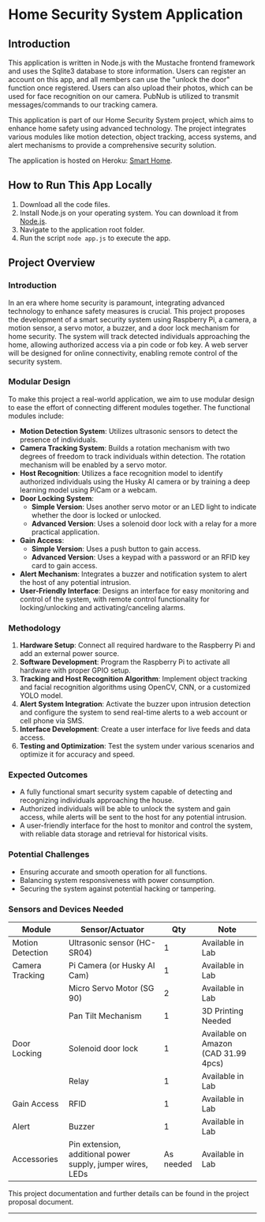 # Home Security System Application

## Introduction

This application is written in Node.js with the Mustache frontend framework and uses the Sqlite3 database to store information. Users can register an account on this app, and all members can use the "unlock the door" function once registered. Users can also upload their photos, which can be used for face recognition on our camera. PubNub is utilized to transmit messages/commands to our tracking camera.

This application is part of our Home Security System project, which aims to enhance home safety using advanced technology. The project integrates various modules like motion detection, object tracking, access systems, and alert mechanisms to provide a comprehensive security solution.

The application is hosted on Heroku: [Smart Home](https://smart-home-c847e8fb2263.herokuapp.com/home).

## How to Run This App Locally

1. Download all the code files.
2. Install Node.js on your operating system. You can download it from [Node.js](https://nodejs.org/en).
3. Navigate to the application root folder.
4. Run the script `node app.js` to execute the app.

## Project Overview

### Introduction

In an era where home security is paramount, integrating advanced technology to enhance safety measures is crucial. This project proposes the development of a smart security system using Raspberry Pi, a camera, a motion sensor, a servo motor, a buzzer, and a door lock mechanism for home security. The system will track detected individuals approaching the home, allowing authorized access via a pin code or fob key. A web server will be designed for online connectivity, enabling remote control of the security system.

### Modular Design

To make this project a real-world application, we aim to use modular design to ease the effort of connecting different modules together. The functional modules include:

- **Motion Detection System**: Utilizes ultrasonic sensors to detect the presence of individuals.
- **Camera Tracking System**: Builds a rotation mechanism with two degrees of freedom to track individuals within detection. The rotation mechanism will be enabled by a servo motor.
- **Host Recognition**: Utilizes a face recognition model to identify authorized individuals using the Husky AI camera or by training a deep learning model using PiCam or a webcam.
- **Door Locking System**:
  - **Simple Version**: Uses another servo motor or an LED light to indicate whether the door is locked or unlocked.
  - **Advanced Version**: Uses a solenoid door lock with a relay for a more practical application.
- **Gain Access**:
  - **Simple Version**: Uses a push button to gain access.
  - **Advanced Version**: Uses a keypad with a password or an RFID key card to gain access.
- **Alert Mechanism**: Integrates a buzzer and notification system to alert the host of any potential intrusion.
- **User-Friendly Interface**: Designs an interface for easy monitoring and control of the system, with remote control functionality for locking/unlocking and activating/canceling alarms.

### Methodology

1. **Hardware Setup**: Connect all required hardware to the Raspberry Pi and add an external power source.
2. **Software Development**: Program the Raspberry Pi to activate all hardware with proper GPIO setup.
3. **Tracking and Host Recognition Algorithm**: Implement object tracking and facial recognition algorithms using OpenCV, CNN, or a customized YOLO model.
4. **Alert System Integration**: Activate the buzzer upon intrusion detection and configure the system to send real-time alerts to a web account or cell phone via SMS.
5. **Interface Development**: Create a user interface for live feeds and data access.
6. **Testing and Optimization**: Test the system under various scenarios and optimize it for accuracy and speed.

### Expected Outcomes

- A fully functional smart security system capable of detecting and recognizing individuals approaching the house.
- Authorized individuals will be able to unlock the system and gain access, while alerts will be sent to the host for any potential intrusion.
- A user-friendly interface for the host to monitor and control the system, with reliable data storage and retrieval for historical visits.

### Potential Challenges

- Ensuring accurate and smooth operation for all functions.
- Balancing system responsiveness with power consumption.
- Securing the system against potential hacking or tampering.

### Sensors and Devices Needed

| Module                | Sensor/Actuator         | Qty | Note                                     |
|-----------------------|-------------------------|-----|------------------------------------------|
| Motion Detection      | Ultrasonic sensor (HC-SR04) | 1   | Available in Lab                         |
| Camera Tracking       | Pi Camera (or Husky AI Cam) | 1   | Available in Lab                         |
|                       | Micro Servo Motor (SG 90) | 2   | Available in Lab                         |
|                       | Pan Tilt Mechanism      | 1   | 3D Printing Needed                       |
| Door Locking          | Solenoid door lock      | 1   | Available on Amazon (CAD 31.99 4pcs)     |
|                       | Relay                   | 1   | Available in Lab                         |
| Gain Access           | RFID                    | 1   | Available in Lab                         |
| Alert                 | Buzzer                  | 1   | Available in Lab                         |
| Accessories           | Pin extension, additional power supply, jumper wires, LEDs | As needed | Available in Lab                         |

This project documentation and further details can be found in the project proposal document.

---
